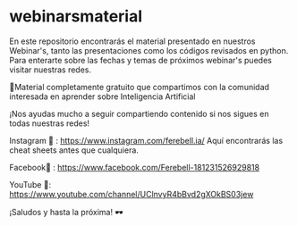 # webinarsmaterial
En este repositorio encontrarás el material presentado en nuestros Webinar's, tanto las presentaciones como los códigos revisados en python. Para enterarte sobre las fechas y temas de próximos webinar's puedes visitar nuestras redes.

📌Material completamente gratuito que compartimos con la comunidad interesada en aprender sobre Inteligencia Artificial

¡Nos ayudas mucho a seguir compartiendo contenido si nos sigues en todas nuestras redes!

Instagram 📱 : https://www.instagram.com/ferebell.ia/ Aquí encontrarás las cheat sheets antes que cualquiera.

Facebook🔵 : https://www.facebook.com/Ferebell-181231526929818

YouTube 🔺:  https://www.youtube.com/channel/UClnvyR4bBvd2gXOkBS03jew


¡Saludos y hasta la próxima! 🕶️
